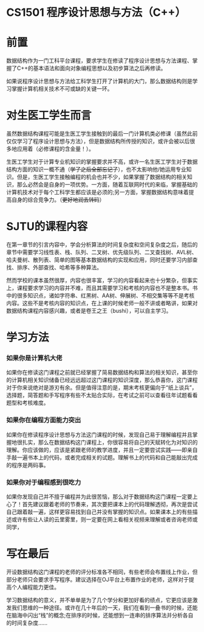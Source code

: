 # CS1501 程序设计思想与方法（C++）
# 前置
数据结构作为一门工科平台课程，要求学生在修读了程序设计思想与方法课程、掌握了C++的基本语法和面向对象编程思想以及初步算法之后再修读。

如果说程序设计思想与方法给工科学生打开了计算机的大门，那么数据结构则是学习掌握计算机相关技术不可或缺的关键一环。

# 对生医工学生而言
虽然数据结构课程可能是生医工学生接触到的最后一门计算机类必修课（虽然此前仅仅学习了程序设计思想与方法），但是数据结构所传授的知识，或许会被以后很多地应用着（必修课程的含金量！）。

生医工学生对于计算专业机知识的掌握要求并不高，或许一名生医工学生对于数据结构方面的知识一概不通（~~学了之后全部忘记了~~），也不太影响他/她运用专业知识。但是，生医工学生接触编程的机会也并不少，如果掌握了数据结构的相关知识，那么必然会是自身的一项优势。一方面，随着互联网时代的来临，掌握基础的计算机技术对于每个工科学生都应该是必须的;另一方面，掌握数据结构意味着提高自身的综合竞争力。（~~更好地润去转码~~）

# SJTU的课程内容
在第一章节的引言内容中，学会分析算法的时间复杂度和空间复杂度之后，随后的章节中需要学习线性表、栈、队列、二叉树、优先级队列、二叉查找树、AVL树、哈夫曼树、散列表、简单的图等基本数据结构的实现和应用，同时还要学习内部查找、排序、外部查找、哈希等多种算法。

然而学校的课本虽然很厚，内容也很丰富，学习的内容看起来也十分繁杂，但事实上，课程要求学习的内容并不难，而且其需要学习和考核的内容也不是整本书。书中的很多知识点，诸如字符串、红黑树、AA树、伸展树、不相交集等等不是考核内容。这些不是考核内容的知识点，在上课的时候老师一般不讲或者略讲，如果对数据结构课程内容感兴趣，或者是卷王之王（bushi），可以自主学习。

# 学习方法
### 如果你是计算机大佬
如果你在修读这门课程之前就已经掌握了简易数据结构和算法的相关知识，甚至你的计算机相关知识储备已经远远超过这门课程的知识深度，那么恭喜你，这门课程对于你来说绝对是游刃有余。但是值得注意的是，期末考核更偏向于“纸上谈兵”，选择题，简答题和手写程序有些不太贴合实际，在考试之前可以查看往年试题看看题型和考核难度。

### 如果你在编程方面能力突出
如果你在修读程序设计思想与方法这门课程的时候，发现自己易于理解编程并且掌握地很扎实，那么在数据结构这门课程上，你很容易将自己的天赋转化为对知识的理解。你应该做的，应该是紧跟老师的教学进度，并且一定要尝试实践——即亲自手敲一遍书本上的代码，或者完成相关的试题。理解书上的代码和自己能敲出完成的程序是两码事。

### 如果你对于编程感到很吃力
如果你发现自己并不擅于编程并为此很苦恼，那么对于数据结构这门课程一定要上心了！首先建议跟着老师的节奏来，其次要把课本上的代码理解透彻，再次是尝试自己跟着敲一遍，这样更容易找到自己并没有掌握的知识点。如果课本上的有些描述或许有些让人读的云里雾里，则一定要在网上看相关视频来理解或者咨询老师或同学，

# 写在最后
开设数据结构这门课程的老师的评分标准各不相同，有些老师会布置线上作业，但部分老师只会要求手写程序。建议选择在OJ平台上布置作业的老师，这样对于提高个人编程能力更佳。

学习数据结构的意义，并不单单是为了几个学分和更加好看的绩点，它更应该是激发我们思维的一种途径。或许在几十年后的一天，我们在看到一叠书的时候，还能在脑海中闪出“栈”的概念;在排序的时候，还能想到一连串的排序算法并分析各自的时间复杂度……
